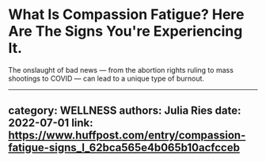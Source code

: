 # What Is Compassion Fatigue? Here Are The Signs You're Experiencing It.

The onslaught of bad news — from the abortion rights ruling to mass shootings to COVID — can lead to a unique type of burnout.

---
category: WELLNESS
authors: Julia Ries
date: 2022-07-01
link: https://www.huffpost.com/entry/compassion-fatigue-signs_l_62bca565e4b065b10acfcceb
---
